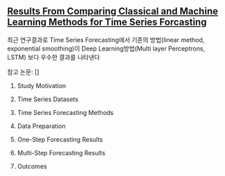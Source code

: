 ## [Results From Comparing Classical and Machine Learning Methods for Time Series Forcasting](https://machinelearningmastery.com/findings-comparing-classical-and-machine-learning-methods-for-time-series-forecasting/)

최근 연구결과로 Time Series Forecasting에서 기존의 방법(linear method, exponential smoothing)이 
Deep Learning방법(Multi layer Perceptrons, LSTM) 보다 우수한 결과를 나타낸다

참고 논문: []


1. Study Motivation


2. Time Series Datasets

3. Time Series Forecasting Methods


4. Data Preparation


5. One-Step Forecasting Results


6. Multi-Step Forecasting Results


7. Outcomes

